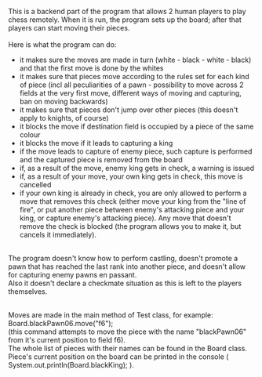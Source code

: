 This is a backend part of the program that allows 2 human players to play chess remotely. When it is run, the program sets up the board; 
after that players can start moving their pieces. <br><br>
Here is what the program can do:
- it makes sure the moves are made in turn (white - black - white - black) and that the first move is done by the whites
- it makes sure that pieces move according to the rules set for each kind of piece (incl all peculiarities of a pawn - possibility to move across 2 fields 
at the very first move, different ways of moving and capturing, ban on moving backwards)
- it makes sure that pieces don't jump over other pieces (this doesn't apply to knights, of course)
- it blocks the move if destination field is occupied by a piece of the same colour
- it blocks the move if it leads to capturing a king
- if the move leads to capture of enemy piece, such capture is performed and the captured piece is removed from the board
- if, as a result of the move, enemy king gets in check, a warning is issued
- if, as a result of your move, your own king gets in check, this move is cancelled
- if your own king is already in check, you are only allowed to perform a move that removes this check (either move your king from the "line of fire", or put another piece 
between enemy's attacking piece and your king, or capture enemy's attacking piece). Any move that doesn't remove the check is blocked (the program allows you to make it, but 
cancels it immediately).<br><br>

The program doesn't know how to perform castling, doesn't promote a pawn that has reached the last rank into another piece, and 
doesn't allow for capturing enemy pawns en passant.<br>
Also it doesn't declare a checkmate situation as this is left to the players themselves.<br><br>

Moves are made in the main method of Test class, for example:<br>
Board.blackPawn06.move("f6");<br>
(this command attempts to move the piece with the name "blackPawn06" from it's current position to field f6). <br>
The whole list of pieces with their names can be found in the Board class.<br>
Piece's current position on the board can be printed in the console ( System.out.println(Board.blackKing); ).



